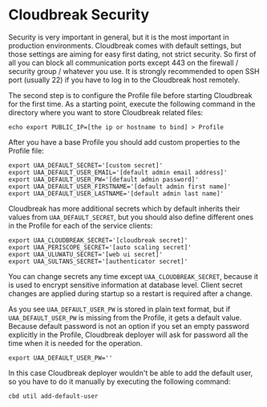 # Cloudbreak Security

Security is very important in general, but it is the most important in production environments. Cloudbreak comes with default settings, but those settings are aiming for easy first dating, not strict security. So first of all you can block all communication ports except 443 on the firewall / security group / whatever you use. It is strongly recommended to open SSH port (usually 22) if you have to log in to the Cloudbreak host remotely.

The second step is to configure the Profile file before starting Cloudbreak for the first time. As a starting point, execute the following command in the directory where you want to store Cloudbreak related files:
```
echo export PUBLIC_IP=[the ip or hostname to bind] > Profile
```
After you have a base Profile you should add custom properties to the Profile file:
```
export UAA_DEFAULT_SECRET='[custom secret]'
export UAA_DEFAULT_USER_EMAIL='[default admin email address]'
export UAA_DEFAULT_USER_PW='[default admin password]'
export UAA_DEFAULT_USER_FIRSTNAME='[default admin first name]'
export UAA_DEFAULT_USER_LASTNAME='[default admin last name]'
```
Cloudbreak has more additional secrets which by default inherits their values from `UAA_DEFAULT_SECRET`, but you should also define different ones in the Profile for each of the service clients:
```
export UAA_CLOUDBREAK_SECRET='[cloudbreak secret]'
export UAA_PERISCOPE_SECRET='[auto scaling secret]'
export UAA_ULUWATU_SECRET='[web ui secret]'
export UAA_SULTANS_SECRET='[authenticator secret]'
```
You can change secrets any time except `UAA_CLOUDBREAK_SECRET`, because it is used to encrypt sensitive information at database level. Client secret changes are applied during startup so a restart is required after a change.

As you see `UAA_DEFAULT_USER_PW` is stored in plain text format, but if `UAA_DEFAULT_USER_PW` is missing from the Profile, it gets a default value. Because default password is not an option if you set an empty password explicitly in the Profile, Cloudbreak deployer will ask for password all the time when it is needed for the operation.
```
export UAA_DEFAULT_USER_PW=''
```
In this case Cloudbreak deployer wouldn't be able to add the default user, so you have to do it manually by executing the following command:
```
cbd util add-default-user
```
